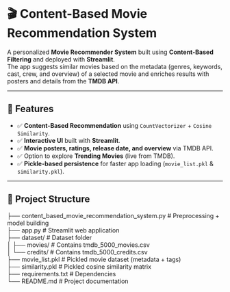 # 🎬 Content-Based Movie Recommendation System

A personalized **Movie Recommender System** built using **Content-Based Filtering** and deployed with **Streamlit**.  
The app suggests similar movies based on the metadata (genres, keywords, cast, crew, and overview) of a selected movie and enriches results with posters and details from the **TMDB API**.  

---

## 🚀 Features

- ✅ **Content-Based Recommendation** using `CountVectorizer` + `Cosine Similarity`.  
- ✅ **Interactive UI** built with **Streamlit**.  
- ✅ **Movie posters, ratings, release date, and overview** via TMDB API.  
- ✅ Option to explore **Trending Movies** (live from TMDB).  
- ✅ **Pickle-based persistence** for faster app loading (`movie_list.pkl` & `similarity.pkl`).  

---

## 📂 Project Structure
├── content_based_movie_recommendation_system.py # Preprocessing + model building<br>
├── app.py # Streamlit web application<br>
├── dataset/ # Dataset folder<br>
│ ├── movies/ # Contains tmdb_5000_movies.csv<br>
│ └── credits/ # Contains tmdb_5000_credits.csv<br>
├── movie_list.pkl # Pickled movie dataset (metadata + tags)<br>
├── similarity.pkl # Pickled cosine similarity matrix<br>
├── requirements.txt # Dependencies<br>
└── README.md # Project documentation<br>




